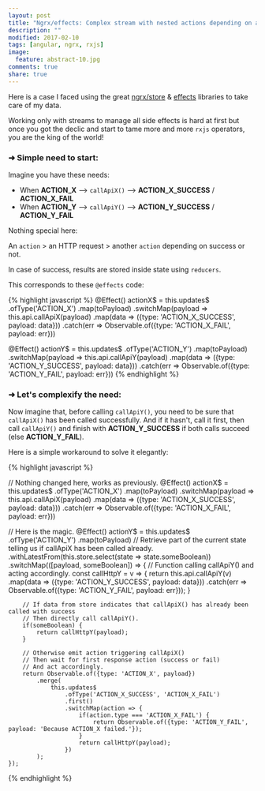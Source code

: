 ```yaml
---
layout: post
title: "Ngrx/effects: Complex stream with nested actions depending on another"
description: ""
modified: 2017-02-10
tags: [angular, ngrx, rxjs]
image:
  feature: abstract-10.jpg
comments: true
share: true  
---
```



Here is a case I faced using the great [ngrx/store](https://github.com/ngrx/store) & [effects](https://github.com/ngrx/effects) libraries to take care of my data.

Working only with streams to manage all side effects is hard at first but once you got the declic and start to tame more and more `rxjs` operators, you are the king of the world!
<br>


### ➜ Simple need to start:

Imagine you have these needs:

- When **ACTION_X** --> `callApiX()` --> **ACTION_X_SUCCESS** / **ACTION_X_FAIL**
- When **ACTION_Y** --> `callApiY()` --> **ACTION_Y_SUCCESS** / **ACTION_Y_FAIL**

Nothing special here:

An `action` > an HTTP request > another `action` depending on success or not.

In case of success, results are stored inside state using `reducers`.


This corresponds to these `@effects` code:

{% highlight javascript %}
@Effect() actionX$ = this.updates$
    .ofType('ACTION_X')
    .map(toPayload)
    .switchMap(payload => this.api.callApiX(payload)
        .map(data => ({type: 'ACTION_X_SUCCESS', payload: data}))
        .catch(err => Observable.of({type: 'ACTION_X_FAIL', payload: err}))

@Effect() actionY$ = this.updates$
    .ofType('ACTION_Y')
    .map(toPayload)
    .switchMap(payload => this.api.callApiY(payload)
        .map(data => ({type: 'ACTION_Y_SUCCESS', payload: data}))
        .catch(err => Observable.of({type: 'ACTION_Y_FAIL', payload: err}))
{% endhighlight %}
<br>


### ➜ Let's complexify the need:

Now imagine that, before calling `callApiY()`, you need to be sure that `callApiX()` has been called successfully.
And if it hasn't, call it first, then call `callApiY()` and finish with **ACTION_Y_SUCCESS** if both calls succeed (else **ACTION_Y_FAIL**).

Here is a simple workaround to solve it elegantly:

{% highlight javascript %}

// Nothing changed here, works as previously. 
@Effect() actionX$ = this.updates$
    .ofType('ACTION_X')
    .map(toPayload)
    .switchMap(payload => this.api.callApiX(payload)
        .map(data => ({type: 'ACTION_X_SUCCESS', payload: data}))
        .catch(err => Observable.of({type: 'ACTION_X_FAIL', payload: err}))


// Here is the magic. 
@Effect() actionY$ = this.updates$
    .ofType('ACTION_Y')
    .map(toPayload)
    // Retrieve part of the current state telling us if callApiX has been called already. 
    .withLatestFrom(this.store.select(state => state.someBoolean))
    .switchMap(([payload, someBoolean]) => {
        // Function calling callApiY() and acting accordingly.
        const callHttpY = v => {
            return this.api.callApiY(v)
                .map(data => ({type: 'ACTION_Y_SUCCESS', payload: data}))
                .catch(err => Observable.of({type: 'ACTION_Y_FAIL', payload: err}));
        }
        
        // If data from store indicates that callApiX() has already been called with success 
        // Then directly call callApiY(). 
        if(someBoolean) {
            return callHttpY(payload);
        }

        // Otherwise emit action triggering callApiX() 
        // Then wait for first response action (success or fail) 
        // And act accordingly. 
        return Observable.of({type: 'ACTION_X', payload})
            .merge(
                this.updates$
                    .ofType('ACTION_X_SUCCESS', 'ACTION_X_FAIL')
                    .first()
                    .switchMap(action => {
                        if(action.type === 'ACTION_X_FAIL') {
                            return Observable.of({type: 'ACTION_Y_FAIL', payload: 'Because ACTION_X failed.'});
                        }
                        return callHttpY(payload);
                    })
            );
    });
{% endhighlight %}
